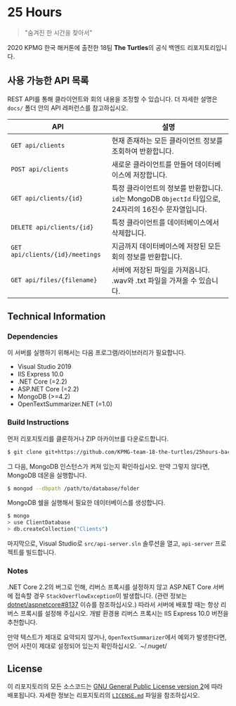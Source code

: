# 25 Hours

> "숨겨진 한 시간을 찾아서"

2020 KPMG 한국 해커톤에 출전한 18팀 **The Turtles**의 공식 백엔드 리포지토리입니다.

## 사용 가능한 API 목록

REST API를 통해 클라이언트와 회의 내용을 조정할 수 있습니다. 더 자세한 설명은 `docs/` 폴더 안의 API 레퍼런스를 참고하십시오.

| API | 설명 |
| --- | ---- |
| `GET api/clients` | 현재 존재하는 모든 클라이언트 정보를 조회하여 반환합니다. |
| `POST api/clients` | 새로운 클라이언트를 만들어 데이터베이스에 저장합니다. |
| `GET api/clients/{id}` | 특정 클라이언트의 정보를 반환합니다. `id`는 MongoDB `ObjectId` 타입으로, 24자리의 16진수 문자열입니다. |
| `DELETE api/clients/{id}` | 특정 클라이언트를 데이터베이스에서 삭제합니다. |
| `GET api/clients/{id}/meetings` | 지금까지 데이터베이스에 저장된 모든 회의 정보를 반환합니다. |
| `GET api/files/{filename}` | 서버에 저장된 파일을 가져옵니다. .wav와 .txt 파일을 가져올 수 있습니다. |

## Technical Information

### Dependencies

이 서버를 실행하기 위해서는 다음 프로그램/라이브러리가 필요합니다.

- Visual Studio 2019
- IIS Express 10.0
- .NET Core (=2.2)
- ASP.NET Core (=2.2)
- MongoDB (>=4.2)
- OpenTextSummarizer.NET (=1.0)

### Build Instructions

먼저 리포지토리를 클론하거나 ZIP 아카이브를 다운로드합니다.

```sh
$ git clone git+https://github.com/KPMG-team-18-the-turtles/25hours-backend
```

그 다음, MongoDB 인스턴스가 켜져 있는지 확인하십시오. 만약 그렇지 않다면, MongoDB 데몬을 실행합니다.

```sh
$ mongod --dbpath /path/to/database/folder
```

MongoDB 쉘을 실행해서 필요한 데이터베이스를 생성합니다.

```sh
$ mongo
> use ClientDatabase
> db.createCollection("Clients")
```

마지막으로, Visual Studio로 `src/api-server.sln` 솔루션을 열고, `api-server` 프로젝트를 빌드합니다.

### Notes

.NET Core 2.2의 버그로 인해, 리버스 프록시를 설정하지 않고 ASP.NET Core 서버에 접속할 경우 `StackOverflowException`이 발생합니다.
(관련 정보는 [dotnet/aspnetcore#8137](https://github.com/dotnet/aspnetcore/issues/8137) 이슈를 참조하십시오.)
따라서 서버에 배포할 때는 항상 리버스 프록시를 설정해 주십시오. 개발 환경용 리버스 프록시는 IIS Express 10.0 버전을 추천합니다.

만약 텍스트가 제대로 요약되지 않거나, `OpenTextSummarizer`에서 예외가 발생한다면, 언어 사전이 제대로 설정되어 있는지 확인하십시오.
`~/.nuget/


## License

이 리포지토리의 모든 소스코드는 [GNU General Public License version 2](https://www.gnu.org/licenses/old-licenses/gpl-2.0.html)에 따라 배포됩니다. 자세한 정보는 리포지토리의 [`LICENSE.md`](https://github.com/KPMG-team-18-the-turtles/25hours-backend/blob/master/LICENSE) 파일을 참조하십시오.
